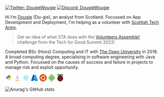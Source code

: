 [![Twitter: DougieWougie](https://img.shields.io/twitter/follow/DougieWougie?logo=twitter&style=for-the-badge)](https://twitter.com/DougieWougie)
[![Discord: DougieWougie](https://img.shields.io/discord/970648245426593852?logo=discord&style=for-the-badge)](https://discord.com/widget?id=970648245426593852&theme=dark)

Hi I’m [Dougie](https://blog.dougiewougie.com) (Dʊ-gie), an analyst from Scotland󠁧󠁢󠁳󠁣󠁴󠁿.  Focussed on App Development and Deployment, I'm helping as a volunteer with [Scottish Tech Army](https://www.scottishtecharmy.org/).

> Get an idea of what STA does with the [Volunteers Assemble!](https://youtu.be/drFMCf0ZXJ0) challenge from the Tech for Good Summit 2022!

<!--[![Volunteers Assemble!](https://img.youtube.com/vi/drFMCf0ZXJ0/0.jpg)](https://www.youtube.com/watch?v=drFMCf0ZXJ0)-->

Completed BSc (Hons) Computing and IT with [The Open University](https://www.open.ac.uk) in 2018. A broad computing degree, specialising in software engineering with Java and Python. Focussed on the causes of success and failure in projects to manage risk and exploit opportunity.

<span>
  <img height="24" src="https://raw.githubusercontent.com/github/explore/80688e429a7d4ef2fca1e82350fe8e3517d3494d/topics/python/python.png" />
  <img height="24" src="https://raw.githubusercontent.com/github/explore/5b3600551e122a3277c2c5368af2ad5725ffa9a1/topics/java/java.png" />
  <img height="24" src="https://raw.githubusercontent.com/github/explore/80688e429a7d4ef2fca1e82350fe8e3517d3494d/topics/react/react.png" />
  <img height="24" src="https://raw.githubusercontent.com/github/explore/eaef8552d8b082ffafe2bfc8a5023d47da904aac/topics/azure/azure.png" />
  <img height="24" src="https://raw.githubusercontent.com/github/explore/80688e429a7d4ef2fca1e82350fe8e3517d3494d/topics/ubuntu/ubuntu.png" />
  <img height="24" src="https://raw.githubusercontent.com/github/explore/8baf984947f4d9c32006bd03fa4c51ff91aadf8d/topics/android/android.png" />
  <img height="24" src="https://raw.githubusercontent.com/github/explore/80688e429a7d4ef2fca1e82350fe8e3517d3494d/topics/raspberry-pi/raspberry-pi.png" />
</span>

<!---
DougieWougie/DougieWougie is a ✨ special ✨ repository because its `README.md` (this file) appears on your GitHub profile.
You can click the Preview link to take a look at your changes.
--->

![Anurag's GitHub stats](https://github-readme-stats.vercel.app/api?username=dougiewougie&show_icons=true&theme=radical&hide=stars,)
